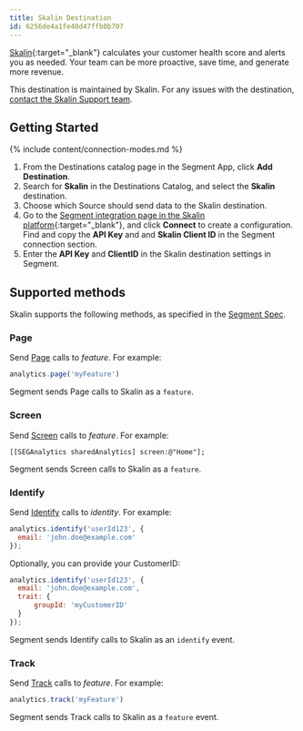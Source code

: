 ```yaml
---
title: Skalin Destination
id: 6256de4a1fe40d47ffb0b707
---
```



[Skalin](https://skalin.io/?utm_source=segmentio&utm_medium=docs&utm_campaign=partners){:target="_blank"} calculates your customer health score and alerts you as needed. Your team can be more proactive, save time, and generate more revenue.

This destination is maintained by Skalin. For any issues with the destination, [contact the Skalin Support team](mailto:contact@skalin.io).


## Getting Started

{% include content/connection-modes.md %} 

1. From the Destinations catalog page in the Segment App, click **Add Destination**.
2. Search for **Skalin** in the Destinations Catalog, and select the **Skalin** destination.
3. Choose which Source should send data to the Skalin destination.
4. Go to the [Segment integration page in the Skalin platform](https://app.skalin.io/#/integration/segment){:target="_blank"}, and click **Connect** to create a configuration. Find and copy the **API Key** and and **Skalin Client ID** in the Segment connection section.
5. Enter the **API Key** and **ClientID** in the Skalin destination settings in Segment.

## Supported methods

Skalin supports the following methods, as specified in the [Segment Spec](/docs/connections/spec).

### Page

Send [Page](/docs/connections/spec/page) calls to *feature*. For example:

```js
analytics.page('myFeature')
```

Segment sends Page calls to Skalin as a `feature`. 


### Screen

Send [Screen](/docs/connections/spec/screen) calls to *feature*. For example:

```obj-c
[[SEGAnalytics sharedAnalytics] screen:@"Home"];
```

Segment sends Screen calls to Skalin as a `feature`. 


### Identify

Send [Identify](/docs/connections/spec/identify) calls to *identity*. For example:

```js
analytics.identify('userId123', {
  email: 'john.doe@example.com'
});
```

Optionally, you can provide your CustomerID:
```js
analytics.identify('userId123', {
  email: 'john.doe@example.com',
  trait: {
      groupId: 'myCustomerID'
  }
});
```

Segment sends Identify calls to Skalin as an `identify` event.


### Track

Send [Track](/docs/connections/spec/track) calls to *feature*. For example:

```js
analytics.track('myFeature')
```

Segment sends Track calls to Skalin as a `feature` event.
